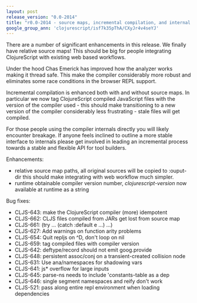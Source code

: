 ```yaml
---
layout: post
release_version: "0.0-2014"
title: "r0.0-2014 - source maps, incremental compilation, and internal changes"
google_group_ann: 'clojurescript/isf7k35pThA/CXyJr4v4seYJ'
---
```


There are a number of significant enhancements in this
release. We finally have relative source maps! This should be big
for people integrating ClojureScript with existing web
based workflows.

Under the hood Chas Emerick has improved how the analyzer works making
it thread safe. This make the compiler considerably more robust and
eliminates some race conditions in the browser REPL support.

Incremental compilation is enhanced both with and without source
maps. In particular we now tag ClojureScript compiled JavaScript files
with the version of the compiler used - this should make transitioning
to a new version of the compiler considerably less frustrating - stale
files will get compiled.

For those people using the compiler internals directly you will likely
encounter breakage. If anyone feels inclined to outline a more stable
interface to internals please get involved in leading an incremental
process towards a stable and flexible API for tool builders.

Enhancements:

* relative source map paths, all original sources will be copied to
  :ouput-dir this should make integrating with web workflow much simpler.
* runtime obtainable compiler version number, *clojurescript-version* now
  available at runtime as a string

Bug fixes:

* CLJS-643: make the ClojureScript compiler (more) idempotent
* CLJS-662: CLJS files compiled from JARs get lost from source map
* CLJS-661: (try ... (catch :default e ...) ...)
* CLJS-627: Add warnings on function arity problems
* CLJS-654: Quit repljs on ^D, don't loop on nil
* CLJS-659: tag compiled files with compiler version
* CLJS-642: deftype/record should not emit goog.provide
* CLJS-648: persistent assoc/conj on a transient-created collision node
* CLJS-631: Use ana/namespaces for shadowing vars
* CLJS-641: js* overflow for large inputs
* CLJS-645: parse-ns needs to include 'constants-table as a dep
* CLJS-646: single segment namespaces and reify don't work
* CLJS-521: pass along entire repl environment when loading dependencies
